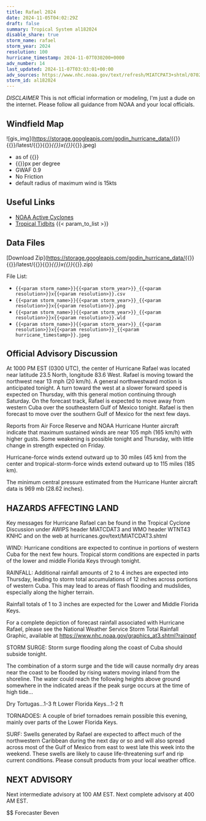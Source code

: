 ```yaml
---
title: Rafael 2024
date: 2024-11-05T04:02:29Z
draft: false
summary: Tropical System al182024
disable_share: true
storm_name: rafael
storm_year: 2024
resolution: 100
hurricane_timestamp: 2024-11-07T030200+0000
adv_number: 14
last_updated: 2024-11-07T03:03:01+00:00
adv_sources: https://www.nhc.noaa.gov/text/refresh/MIATCPAT3+shtml/070251.shtml;https://www.nhc.noaa.gov/refresh/graphics_at3+shtml/025328.shtml?cone
storm_id: al182024
---
```

*DISCLAIMER* This is not official information or modeling, I'm just a dude on the internet.  Please follow all guidance from NOAA and your local officials.

## Windfield Map
![gis_img](https://storage.googleapis.com/godin_hurricane_data/{{<param storm_name>}}{{<param storm_year>}}/latest/{{<param storm_name>}}{{<param storm_year>}}_{{<param resolution>}}x{{<param resolution>}}_{{<param hurricane_timestamp>}}.jpeg)

- as of {{<param last_updated>}}
- {{<param resolution>}}px per degree
- GWAF 0.9
- No Friction
- default radius of maximum wind is 15kts

## Useful Links
- [NOAA Active Cyclones](https://www.nhc.noaa.gov/)
- [Tropical Tidbits](https://www.tropicaltidbits.com/storminfo/)
{{< param_to_list >}}

## Data Files
[Download Zip](https://storage.googleapis.com/godin_hurricane_data/{{<param storm_name>}}{{<param storm_year>}}/latest/{{<param storm_name>}}{{<param storm_year>}}_{{<param resolution>}}x{{<param resolution>}}_{{<param hurricane_timestamp>}}.zip)

File List:
- `{{<param storm_name>}}{{<param storm_year>}}_{{<param resolution>}}x{{<param resolution>}}.csv`
- `{{<param storm_name>}}{{<param storm_year>}}_{{<param resolution>}}x{{<param resolution>}}.png`
- `{{<param storm_name>}}{{<param storm_year>}}_{{<param resolution>}}x{{<param resolution>}}.wld`
- `{{<param storm_name>}}{{<param storm_year>}}_{{<param resolution>}}x{{<param resolution>}}_{{<param hurricane_timestamp>}}.jpeg`


## Official Advisory Discussion
At 1000 PM EST (0300 UTC), the center of Hurricane Rafael was 
located near latitude 23.5 North, longitude 83.6 West. Rafael is 
moving toward the northwest near 13 mph (20 km/h).  A general 
northwestward motion is anticipated tonight. A turn toward the west 
at a slower forward speed is expected on Thursday, with this general 
motion continuing through Saturday.  On the forecast track, Rafael 
is expected to move away from western Cuba over the southeastern 
Gulf of Mexico tonight. Rafael is then forecast to move over the 
southern Gulf of Mexico for the next few days.
 
Reports from Air Force Reserve and NOAA Hurricane Hunter aircraft 
indicate that maximum sustained winds are near 105 mph (165 km/h) 
with higher gusts.  Some weakening is possible tonight and Thursday, 
with little change in strength expected on Friday.
 
Hurricane-force winds extend outward up to 30 miles (45 km) from the
center and tropical-storm-force winds extend outward up to 115 miles
(185 km).
 
The minimum central pressure estimated from the Hurricane Hunter 
aircraft data is 969 mb (28.62 inches).
 
 
HAZARDS AFFECTING LAND
----------------------
Key messages for Hurricane Rafael can be found in the Tropical
Cyclone Discussion under AWIPS header MIATCDAT3 and WMO header
WTNT43 KNHC and on the web at hurricanes.gov/text/MIATCDAT3.shtml
 
WIND:  Hurricane conditions are expected to continue in portions of
western Cuba for the next few hours.  Tropical storm conditions
are expected in parts of the lower and middle Florida Keys through 
tonight.
 
RAINFALL: Additional rainfall amounts of 2 to 4 inches are expected 
into Thursday, leading to storm total accumulations of 12 inches 
across portions of western Cuba.  This may lead to areas of flash 
flooding and mudslides, especially along the higher terrain. 

Rainfall totals of 1 to 3 inches are expected for the Lower and 
Middle Florida Keys. 

For a complete depiction of forecast rainfall associated with 
Hurricane Rafael, please see the National Weather Service Storm 
Total Rainfall Graphic, available at 
https://www.nhc.noaa.gov/graphics_at3.shtml?rainqpf
 
STORM SURGE: Storm surge flooding along the coast of Cuba should
subside tonight.
 
The combination of a storm surge and the tide will cause normally
dry areas near the coast to be flooded by rising waters moving
inland from the shoreline.  The water could reach the following
heights above ground somewhere in the indicated areas if the peak
surge occurs at the time of high tide...
 
Dry Tortugas...1-3 ft
Lower Florida Keys...1-2 ft
 
TORNADOES: A couple of brief tornadoes remain possible this evening, 
mainly over parts of the Lower Florida Keys.
 
SURF: Swells generated by Rafael are expected to affect much of the 
northwestern Caribbean during the next day or so and will also 
spread across most of the Gulf of Mexico from east to west late this 
week into the weekend. These swells are likely to cause 
life-threatening surf and rip current conditions. Please consult 
products from your local weather office.
 
 
NEXT ADVISORY
-------------
Next intermediate advisory at 100 AM EST.
Next complete advisory at 400 AM EST.
 
$$
Forecaster Beven